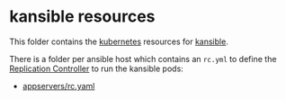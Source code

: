 # kansible resources

This folder contains the [kubernetes](http://kubernetes.io/) resources for [kansible](https://github.com/fabric8io/kansible).

There is a folder per ansible host which contains an `rc.yml` to define the [Replication Controller](http://kubernetes.io/v1.1/docs/user-guide/replication-controller.html) to run the kansible pods:

* [appservers/rc.yaml](appservers/rc.yaml)
